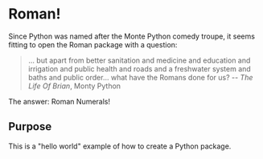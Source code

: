 # Roman!

Since Python was named after the Monte Python comedy troupe, it seems fitting to open the Roman package with a question:

> ... but apart from better sanitation and medicine and education and irrigation and public health and roads and a freshwater system and baths and public order... what have the Romans done for us?
  -- _The Life Of Brian_, Monty Python

The answer: Roman Numerals!

## Purpose

This is a "hello world" example of how to create a Python package.
